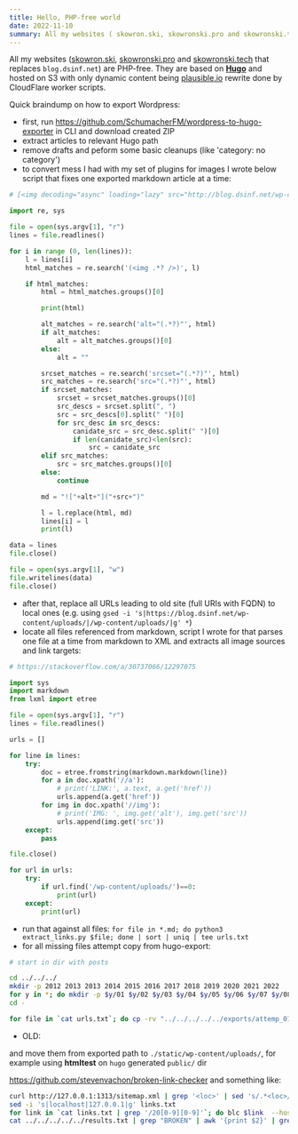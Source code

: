 ```yaml
---
title: Hello, PHP-free world
date: 2022-11-10
summary: All my websites ( skowron.ski, skowronski.pro and skowronski.tech that replaces blog.dsinf.net) are PHP-free. They are based on Hugo and hosted on S3 with only dynamic content being plausible.io rewrite done by CloudFlare worker scripts.
---
```


All my websites ([skowron.ski](https://skowron.ski), [skowronski.pro](https://skowronski.pro) and [skowronski.tech](https://skowronski.tech) that replaces `blog.dsinf.net`) are PHP-free. They are based on **[Hugo](https://gohugo.io)** and hosted on S3 with only dynamic content being [plausible.io](https://plausible.io/) rewrite done by CloudFlare worker scripts.

Quick braindump on how to export Wordpress:

- first, run https://github.com/SchumacherFM/wordpress-to-hugo-exporter in CLI and download created ZIP
- extract articles to relevant Hugo path
- remove drafts and peform some basic cleanups (like 'category: no category')
- to convert mess I had with my set of plugins for images I wrote below script that fixes one exported markdown article at a time:

```python
# [<img decoding="async" loading="lazy" src="http://blog.dsinf.net/wp-content/uploads/2012/08/rondo1-300x225.png" alt="rondo1" width="300" height="225" class="alignnone size-medium wp-image-191" srcset="https://blog.dsinf.net/wp-content/uploads/2012/08/rondo1-300x225.png 300w, https://blog.dsinf.net/wp-content/uploads/2012/08/rondo1.png 640w" sizes="(max-width: 300px) 100vw, 300px" />][1]  

import re, sys

file = open(sys.argv[1], "r")
lines = file.readlines()

for i in range (0, len(lines)):
	l = lines[i]
	html_matches = re.search('(<img .*? />)', l)

	if html_matches:
		html = html_matches.groups()[0]

		print(html)

		alt_matches = re.search('alt="(.*?)"', html)
		if alt_matches:
			alt = alt_matches.groups()[0]
		else:
			alt = ""

		srcset_matches = re.search('srcset="(.*?)"', html)
		src_matches = re.search('src="(.*?)"', html)
		if srcset_matches:
			srcset = srcset_matches.groups()[0]
			src_descs = srcset.split(", ")
			src = src_descs[0].split(" ")[0]
			for src_desc in src_descs:
				canidate_src = src_desc.split(" ")[0]
				if len(canidate_src)<len(src):
					src = canidate_src
		elif src_matches:
			src = src_matches.groups()[0]
		else:
			continue

		md = "!["+alt+"]("+src+")"

		l = l.replace(html, md)
		lines[i] = l
		print(l)

data = lines
file.close()

file = open(sys.argv[1], "w")
file.writelines(data)
file.close()
```

- after that, replace all URLs leading to old site (full URIs with FQDN) to local ones (e.g. using `gsed -i 's|https://blog.dsinf.net/wp-content/uploads/|/wp-content/uploads/|g' *`)
- locate all files referenced from markdown, script I wrote for that parses one file at a time from markdown to XML and extracts all image sources and link targets:

```python
# https://stackoverflow.com/a/30737066/12297075

import sys
import markdown
from lxml import etree

file = open(sys.argv[1], "r")
lines = file.readlines()

urls = []

for line in lines:
	try:
		doc = etree.fromstring(markdown.markdown(line))
		for a in doc.xpath('//a'):
			# print('LINK:', a.text, a.get('href'))
			urls.append(a.get('href'))
		for img in doc.xpath('//img'):
			# print('IMG: ', img.get('alt'), img.get('src'))
			urls.append(img.get('src'))
	except:
		pass

file.close()

for url in urls:
	try:
		if url.find('/wp-content/uploads/')==0:
			print(url)
	except:
		print(url)
```
- run that against all files: `for file in *.md; do python3 extract_links.py $file; done | sort | uniq | tee urls.txt`
- for all missing files attempt copy from hugo-export:

```bash
# start in dir with posts

cd ../../../
mkdir -p 2012 2013 2013 2014 2015 2016 2017 2018 2019 2020 2021 2022
for y in *; do mkdir -p $y/01 $y/02 $y/03 $y/04 $y/05 $y/06 $y/07 $y/08 $y/09 $y/10 $y/11 $y/12; done
cd -

for file in `cat urls.txt`; do cp -rv "../../../../../exports/attemp_01/hugo-export/$file" ../../../$file ; done | tee log.txt
```

- OLD:

and move them from exported path to `./static/wp-content/uploads/`, for example using **htmltest** on `hugo` generated `public/` dir

https://github.com/stevenvachon/broken-link-checker and something like:

```bash
curl http://127.0.0.1:1313/sitemap.xml | grep '<loc>' | sed 's/.*<loc>//g' | sed 's/<\/loc>//g' | sort | uniq > links.txt
sed -i 's|localhost|127.0.0.1|g' links.txt
for link in `cat links.txt | grep '/20[0-9][0-9]'`; do blc $link  --host-requests 512 --requests 512 --exclude https://skowron.ski/ --exclude https://skowronski.pro/ --exclude  https://linkedin.com/  --exclude https://blog.dsinf.net/ --exclude https://foto.dsinf.net/ --exclude https://keybase.io/dskowronski --exclude https://gohugo.io/ --exclude https://nunocoracao.github.io/blowfish/ --exclude https://github.com/danielskowronski/; done | tee ../../../../../results.txt 
cat ../../../../../results.txt | grep "BROKEN" | awk '{print $2}' | grep "http://127.0.0.1" | sed 's|http://127.0.0.1:1313/wp-content/uploads/||g' > missing.txt
```


